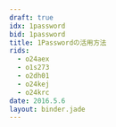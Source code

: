 ```yaml
---
draft: true
idx: 1password
bid: 1password
title: 1Passwordの活用方法
rids:
  - o24aex
  - o1s273
  - o2dh01
  - o24kej
  - o24krc
date: 2016.5.6
layout: binder.jade
---
```

